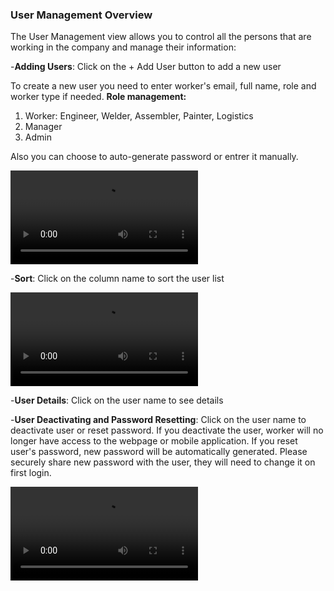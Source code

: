 ### User Management Overview

The User Management view allows you to control all the persons that are working in the company and manage their information: 


-**Adding Users**: Click on the + Add User button to add a new user

To create a new user you need to enter worker's email, full name, role and worker type if needed.
**Role management:**
1. Worker: Engineer, Welder, Assembler, Painter, Logistics
2. Manager
3. Admin

Also you can choose to auto-generate password or entrer it manually. 

![Adding Users UM Overview](add_user.mp4)

-**Sort**: Click on the column name to sort the user list

![Sort UM Overview](sort1.mp4)

-**User Details**: Click on the user name to see details

-**User Deactivating and Password Resetting**: Click on the user name to deactivate user or reset password. If you deactivate the user, worker will no longer have access to the webpage or mobile application. If you reset user's password, new password will be automatically generated. Please securely share new password with the user, they will need to change it on first login.

![User Deactivating and Pass Resetting UM Overview](details1.mp4)




